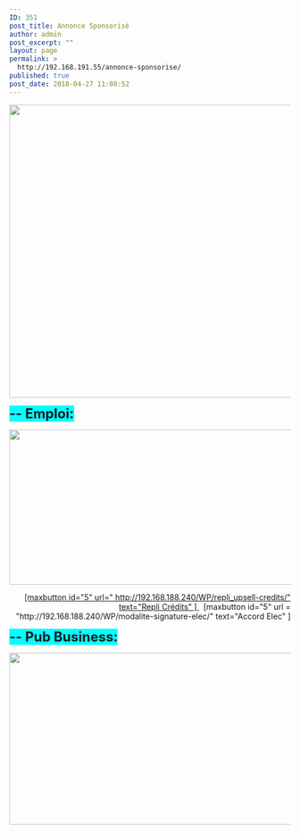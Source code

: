 ```yaml
---
ID: 351
post_title: Annonce Sponsorisé
author: admin
post_excerpt: ""
layout: page
permalink: >
  http://192.168.191.55/annonce-sponsorise/
published: true
post_date: 2018-04-27 11:08:52
---
```

<a href="http://192.168.191.55/wp-content/uploads/2018/04/Ann_spon_emploi-1.png"><img class="aligncenter size-full wp-image-399" src="http://192.168.191.55/wp-content/uploads/2018/04/Ann_spon_emploi-1.png" alt="" width="1595" height="525" /></a>

<span style="font-size: 18pt; background-color: #00ffff;"><strong>-- Emploi:</strong></span>

<a href="http://192.168.191.55/WP/wp-content/uploads/2018/04/Ann_spon_1.png"><img class="aligncenter size-full wp-image-401" src="http://192.168.191.55/WP/wp-content/uploads/2018/04/Ann_spon_1.png" alt="" width="1597" height="278" /></a>
<p style="text-align: right;"><a href="http://192.168.188.240/WP/wp-content/uploads/2018/04/Box_1.png">[maxbutton id="5" url=" http://192.168.188.240/WP/repli_upsell-credits/" text="Repli Crédits" ] </a>  [maxbutton id="5" url = "http://192.168.188.240/WP/modalite-signature-elec/" text="Accord Elec" ]</p>
<span style="font-size: 18pt; background-color: #00ffff;"><strong>-- Pub Business:</strong></span>

<a href="http://192.168.191.55/WP/wp-content/uploads/2018/04/Ann_spon_2.png"><img class="aligncenter size-full wp-image-402" src="http://192.168.191.55/WP/wp-content/uploads/2018/04/Ann_spon_2.png" alt="" width="1598" height="308" /></a>

&nbsp;